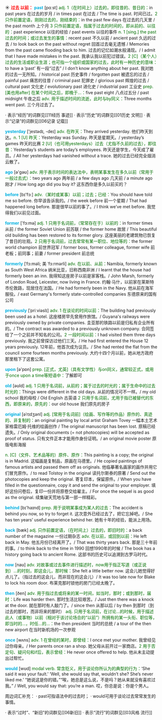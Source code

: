 ☀ <font color="red">**过去 以前：**</font>
<font color="sky blue">**past**</font> [pɑːst] 
<font color="rgb(227, 108, 9)">adj. 1（在时间上）过去的，即往昔的、昔日的：</font>in past years 在过去的岁月 / in times past 在过去 / The time is past. 时间已过。<font color="rgb(227, 108, 9)">2 只作前置定语，刚刚过去的，刚结束的：</font>in the past few days 在过去的几天里 / the past month 上个月 <font color="rgb(227, 108, 9)">3 只作前置定语，指属于过去的时间的，即从前的、以往的：</font>past experience 以往的经验 / past events 以往的事件 <font color="rgb(227, 108, 9)">n. 1 [sing.] the past 过去的时间；或过去发生的事情：</font>recent past 不久以前 / ancient past 久远的过去 / to look back on the past without regret 回首过去毫无遗憾 / Memories from the past came flooding back to him. 过去的记忆如潮水般涌现。/ I admit that I have made mistakes in the past. 我承认我以前犯过错误。<font color="rgb(227, 108, 9)">2 [C]（某个人）过去的生活或职业生涯；也可指一个组织或国家的过去，此时有一种历史的意味：</font>to have a ‘past’ 有一段“过去” / I don’t know anything about her past. 我对她的过去一无所知。/ historical past 历史事件 / forgotten past 被遗忘的过去 / painful past 痛苦的往昔 / criminal past 犯罪史 / glorious past 辉煌的过去 / cultural past 文化史 / evolutionary past 进化史 / industrial past 工业史 <font color="rgb(227, 108, 9)">prep. [美也用after] 在某个时间之后，即晚于…：</font>five past eight 八点过五分 / past midnight 午夜之后 <font color="rgb(227, 108, 9)">adv. 用于描述时间的流逝，此时与by同义：</font>Three months went past. 三个月过去了。

· 表示“经历”的词群见[[11经历 事迹]]
· 表示“历史”的词群见[[01历史 文明]]
· 表示“记录”的词群见[[06记录 记载]]

<font color="sky blue">**yesterday**</font> ['jestədɪ, -deɪ] 
<font color="rgb(227, 108, 9)">adv. 在昨天：</font>They arrived yesterday. 他们昨天到达。<font color="rgb(227, 108, 9)">n. 1 [U] 昨天：</font>Yesterday was Sunday. 昨天是星期天。/ yesterday’s games 昨天的比赛 <font color="rgb(227, 108, 9)">2 [U]（也可用yesterdays）过去（尤指不久前的过去），即往昔：</font>Yesterday’s students are today’s employees. 昨天还是学生，今天成了雇员。/ All her yesterdays had vanished without a trace. 她的过去已经完全烟消云散了。

<font color="sky blue">**ago**</font> [ə'ɡəʊ] 
<font color="rgb(227, 108, 9)">adv. 用于表示时间的表达法中，表明某事发生在多久以前（常用于一般过去式）：</font>two years ago 两年前 / a few days ago 几天前 / a minute ago 刚才 / How long ago did you buy it? 这东西你是多久以前买的？

<font color="sky blue">**before**</font> [bɪ'fɔ:] 
<font color="rgb(227, 108, 9)">adv.（某时或某事）以前；过去；已经：</font>You should have told me so before. 你早该告诉我的。/ the week before 前一个星期 / That had happened long before. 那是很早以前的事了。/ I think we’ve met before. 我觉得我们以前见过面。

<font color="sky blue">**former**</font> ['fɔ:mə] 
<font color="rgb(227, 108, 9)">adj. 1 只用于名词前，（常常存在于）以前的：</font>in former times 从前 / the former Soviet Union 前苏联 / the former home 故居 / This beautiful old building has been restored to its former glory. 这座美丽的老建筑物已恢复了昔日的壮观。<font color="rgb(227, 108, 9)">2 只用于名词前，过去常常有某一职位、地位等的：</font>the former world champion 前世界冠军 / former boss, former colleague, former wife 前老板；前同事；前妻 / former president 前总统
 
<font color="sky blue">**formerly**</font> [ˈfɔ:məli; 美 ˈfɔ:rmərli]
<font color="rgb(227, 108, 9)">adv. 在以前、从前：</font>Namibia, formerly known as South West Africa 纳米比亚，旧称西南非洲 / I learnt that the house had formerly been an inn. 我得知这座房子以前是家客栈。/ John Marsh, formerly of London Road, Leicester, now living in France. 约翰·马什，以前家在莱斯特市伦敦路，现居住在法国。/ He had formerly been in the Navy. 他从前在海军服役。/ east Germany's formerly state-controlled companies 东德原来的国有公司

<font color="sky blue">**previously**</font> [ˈpriːviəslɪ]
<font color="rgb(227, 108, 9)">adv. 1 在谈论的时间以前：</font>The building had previously been used as a hotel. 这座楼房早先曾用作旅馆。/ Guyana's railways were previously owned by private companies. 圭亚那的铁路以前是归私有企业所有的。/ The contract was awarded to a previously unknown company. 合同签给了一个之前并不知名的公司。<font color="rgb(227, 108, 9)">2 一段时间以前：</font>I had visited them three days previously. 我之前曾探访过他们三天。/ He had first entered the House 12 years previously. 12年前，他首次成为议员。/ She had rented the flat from the council some fourteen months previously. 大约十四个月以前，她从地方政府那里租下了这套公寓。

<font color="sky blue">**upon**</font> [ə'pɒn] 
<font color="rgb(227, 108, 9)">prep. [正式，尤英]（具有文学性）与on同义，通常较正式，或用于once upon a time等短语中：</font>了解即可

<font color="sky blue">**old**</font> [əʊld] 
<font color="rgb(227, 108, 9)">adj. 1 只用于名词前，从前的；属于过去的时光的；属于生命中的过去时光的：</font>Things were different in the old days. 从前的情况可不一样。/ my old school 我的母校 / Old English 古英语 <font color="rgb(227, 108, 9)">2 只用于名词前，尤用于指已被替代的东西，即原来的，原先的：</font>our old house 我们原先的房子
           
<font color="sky blue">**original**</font> [əˈrɪdʒənl]
<font color="rgb(227, 108, 9)">adj. [常用于名词前]（绘画、写作等的作品）原作的、真迹的、非复制的：</font>an original painting by local artist Graham Tovey 一幅本土艺术家格雷厄姆·托维的绘画创作 / The original manuscript has been lost. 原稿已经遗失。/ Only original documents (= not photocopies) will be accepted as proof of status. 只有文件正本才能用作身份证明。/ an original movie poster 原版电影海报

<font color="rgb(227, 108, 9)">n. [C]（文件、艺术品等的）原件、原作：</font>This painting is a copy; the original is in Madrid. 这幅画是复制品，原画在马德里。/ He copied paintings of famous artists and passed them off as originals. 他临摹著名画家的画作并用它们冒充原作。/ to read Tolstoy in the original 读托尔斯泰的原著 / Send out the photocopies and keep the original. 寄复印本，保留原件。/ When you have filled in the questionnaire, copy it and send the original to your employer. 填好这份问卷后，复印一份并将原卷交给雇主。/ For once the sequel is as good as the original. 续集破天荒地与第一部一样精彩。

<font color="sky blue">**behind**</font> [bɪ'haɪnd] 
<font color="rgb(227, 108, 9)">prep. 用于说明某事成为某人的过去：</font>The accident is behind you now, so try to forget it. 这次意外已经过去了，把它忘掉吧。/ She has ten years’ useful experience behind her. 她有十年的经验，能派上用场。

<font color="sky blue">**back**</font> [bæk] 
<font color="rgb(227, 108, 9)">adj. 只作前置定语，（在时间上）过去的，即旧时的：</font>a back number of the magazine 一份过期杂志 <font color="rgb(227, 108, 9)">adv. 在以前，或回到以前：</font>He left back in May. 他五月份已经离开了。/ That was thirty years back. 那是三十年前的事。/ to think back to the time in 1990 回想1990年的时候 / The book has a history going back to ancient Rome. 这部书的历史可以追溯到古罗马时代。

<font color="sky blue">**now**</font> [naʊ] 
<font color="rgb(227, 108, 9)">adv. 对故事或过去事件进行描述时，now用于指正写道（或正说到）…的时刻，即这会儿，那时候：</font>She felt a little better now. 这会儿她觉得好点儿了。（指过去的这会儿，而非现在的这会儿）/ It was too late now for Blake to lock his room door. 布莱克那时锁他的房门已经太晚了。

<font color="sky blue">**then**</font> [ðen] 
<font color="rgb(227, 108, 9)">adv. 用于指过去或将来的某一时间，如当时，那时；或到那时，届时：</font>Life was harder then. 那时生活比较艰苦。/ Just then there was a knock at the door. 就在那时有人敲门了。/ since then 从那以后 / by then 到那时（到过去的那时，而非将来的那时） <font color="rgb(227, 108, 9)">adj. 只用于名词前，在讨论…的时候，用于描述此人（或事物）以前（相对于该讨论场合的“以前”）所拥有的某一头衔、职位等，即当时的…，时任…的…：</font>the then president 当时的总统 / a tour of the then new airport 在当时新机场的一次参观

<font color="sky blue">**once**</font> [wʌns] 
<font color="rgb(227, 108, 9)">adv. 1 在曾经的某时，即曾经：</font>I once met your mother. 我曾经见过你母亲。/ Her parents once ran a shop. 她父母从前开过一家商店。<font color="rgb(227, 108, 9)">2 用于否定句、疑问句和if后，表示曾经：</font>He never once offered to help. 他从未主动提出过帮忙。

<font color="sky blue">**would**</font> [wʊd] 
<font color="rgb(227, 108, 9)">modal verb. 常含贬义，用于谈论你所认为的典型的行为：</font>‘She said it was your fault.’ ‘Well, she would say that, wouldn’t she? She’s never liked me.’ “她说这是你的错。”“唉，她总是这么说，不是吗？她从来就没有喜欢过我。” / Well, you would say that: you’re a man. 哎，你总是说：你是个男人。 

周边词汇补充：
· past可指语法中的过去时；
· would可用于谈论过去常常发生的事情。

· 表示“过时”、“新旧”的词群见[[06新旧]]
· 表示“流行”的词群见[[03风格 流行]]
